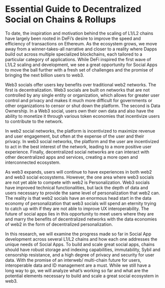 # Essential Guide to Decentralized Social on Chains &amp; Rollups

To date, the inspiration and motivation behind the scaling of L1/L2 chains have largely been rooted in DeFi’s desire to improve the speed and efficiency of transactions on Ethereum. As the ecosystem grows, we move away from a winner-takes-all narrative and closer to a reality where Dapps build out across multiple specialized blockchains, each tailored to a particular category of applications. While DeFi inspired the first wave of L1/L2 scaling and development, we see a great opportunity for Social Apps to move the ball further with a fresh set of challenges and the promise of bringing the next billion users to web3.

Web3 socials offer users key benefits over traditional web2 networks. The first is decentralization. Web3 socials are built on networks that are not controlled by any single entity or organization, which allows for greater user control and privacy and makes it much more difficult for governments or other organizations to censor or shut down the platform. The second is Data Ownership. In a Web3 social, users own their own data and also have the ability to monetize it through various token economies that incentivize users to contribute to the network. 

In web2 social networks, the platform is incentivized to maximize revenue and user engagement, but often at the expense of the user and their privacy. In web3 social networks, the platform and the user are incentivized to act in the best interest of the network, leading to a more positive user experience. Finally, decentralized social networks are can interact with other decentralized apps and services, creating a more open and interconnected ecosystem.

As web3 expands, users will continue to have experiences in both web2 and web3 social ecosystems. However, the one area where web3 socials are not yet able to compete with web2 is Personalization. Web3 socials have improved technical functionalities, but lack the depth of data and users necessary to provide the same level of personalization that web2 can. The reality is that web2 socials have an enormous head start in the data economy of personalization that web3 socials will spend an eternity trying to catch up with if they are not able to improve UX interoperability. The future of social apps lies in this opportunity to meet users where they are and marry the benefits of decentralized networks with the data economies of web2 in the form of decentralized personalization. 

In this research, we will examine the progress made so far in Social App development across several L1/L2 chains and how each one addresses the unique needs of Social Apps. To build and scale great social apps, chains should have robust storage and indexing capabilities, immutability, Sybil and censorship resistance, and a high degree of privacy and security for user data. With the promise of an interweb/ multi-chain future for users, interoperable data and ID management are a must. While we still have a long way to go, we will analyze what’s working so far and what are the potential elements necessary to build and scale a great social ecosystem in web3.
